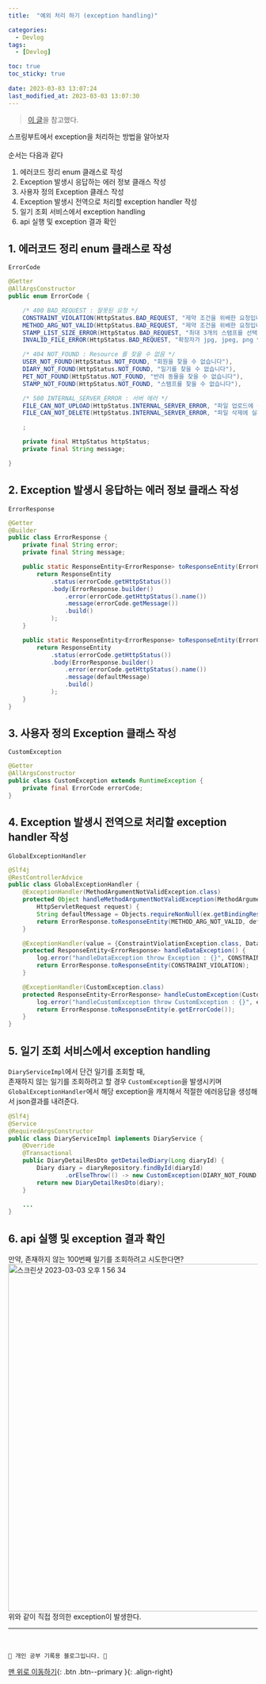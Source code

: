 ```yaml
---
title:  "예외 처리 하기 (exception handling)"

categories:
  - Devlog
tags:
  - [Devlog]

toc: true
toc_sticky: true
 
date: 2023-03-03 13:07:24
last_modified_at: 2023-03-03 13:07:30
---
```


> [이 글](https://samtao.tistory.com/42)을 참고했다.

스프링부트에서 exception을 처리하는 방법을 알아보자<br><br>
순서는 다음과 같다
1. 에러코드 정리 enum 클래스로 작성
2. Exception 발생시 응답하는 에러 정보 클래스 작성
3. 사용자 정의 Exception 클래스 작성
4. Exception 발생시 전역으로 처리할 exception handler 작성
5. 일기 조회 서비스에서 exception handling
6. api 실행 및 exception 결과 확인


## 1. 에러코드 정리 enum 클래스로 작성
`ErrorCode`
```java
@Getter
@AllArgsConstructor
public enum ErrorCode {

    /* 400 BAD_REQUEST : 잘못된 요청 */
    CONSTRAINT_VIOLATION(HttpStatus.BAD_REQUEST, "제약 조건을 위배한 요청입니다 (constraint violation)"),
    METHOD_ARG_NOT_VALID(HttpStatus.BAD_REQUEST, "제약 조건을 위배한 요청입니다 (method argument not valid)"),
    STAMP_LIST_SIZE_ERROR(HttpStatus.BAD_REQUEST, "최대 3개의 스탬프를 선택할 수 있습니다"),
    INVALID_FILE_ERROR(HttpStatus.BAD_REQUEST, "확장자가 jpg, jpeg, png 인 파일만 업로드 가능합니다."),

    /* 404 NOT_FOUND : Resource 를 찾을 수 없음 */
    USER_NOT_FOUND(HttpStatus.NOT_FOUND, "회원을 찾을 수 없습니다"),
    DIARY_NOT_FOUND(HttpStatus.NOT_FOUND, "일기를 찾을 수 없습니다"),
    PET_NOT_FOUND(HttpStatus.NOT_FOUND, "반려 동물을 찾을 수 없습니다"),
    STAMP_NOT_FOUND(HttpStatus.NOT_FOUND, "스탬프를 찾을 수 없습니다"),

    /* 500 INTERNAL_SERVER_ERROR : 서버 에러 */
    FILE_CAN_NOT_UPLOAD(HttpStatus.INTERNAL_SERVER_ERROR, "파일 업로드에 실패했습니다."),
    FILE_CAN_NOT_DELETE(HttpStatus.INTERNAL_SERVER_ERROR, "파일 삭제에 실패했습니다."),

    ;

    private final HttpStatus httpStatus;
    private final String message;

}
```

## 2. Exception 발생시 응답하는 에러 정보 클래스 작성
`ErrorResponse`
```java
@Getter
@Builder
public class ErrorResponse {
    private final String error;
    private final String message;

    public static ResponseEntity<ErrorResponse> toResponseEntity(ErrorCode errorCode) {
        return ResponseEntity
            .status(errorCode.getHttpStatus())
            .body(ErrorResponse.builder()
                .error(errorCode.getHttpStatus().name())
                .message(errorCode.getMessage())
                .build()
            );
    }

    public static ResponseEntity<ErrorResponse> toResponseEntity(ErrorCode errorCode, String defaultMessage) {
        return ResponseEntity
            .status(errorCode.getHttpStatus())
            .body(ErrorResponse.builder()
                .error(errorCode.getHttpStatus().name())
                .message(defaultMessage)
                .build()
            );
    }
}
```

## 3. 사용자 정의 Exception 클래스 작성
`CustomException`
```java
@Getter
@AllArgsConstructor
public class CustomException extends RuntimeException {
    private final ErrorCode errorCode;
}
```

## 4. Exception 발생시 전역으로 처리할 exception handler 작성
`GlobalExceptionHandler`
```java
@Slf4j
@RestControllerAdvice
public class GlobalExceptionHandler {
    @ExceptionHandler(MethodArgumentNotValidException.class)
    protected Object handleMethodArgumentNotValidException(MethodArgumentNotValidException ex,
        HttpServletRequest request) {
        String defaultMessage = Objects.requireNonNull(ex.getBindingResult().getFieldError()).getDefaultMessage();
        return ErrorResponse.toResponseEntity(METHOD_ARG_NOT_VALID, defaultMessage);
    }

    @ExceptionHandler(value = {ConstraintViolationException.class, DataIntegrityViolationException.class})
    protected ResponseEntity<ErrorResponse> handleDataException() {
        log.error("handleDataException throw Exception : {}", CONSTRAINT_VIOLATION);
        return ErrorResponse.toResponseEntity(CONSTRAINT_VIOLATION);
    }

    @ExceptionHandler(CustomException.class)
    protected ResponseEntity<ErrorResponse> handleCustomException(CustomException e) {
        log.error("handleCustomException throw CustomException : {}", e.getErrorCode());
        return ErrorResponse.toResponseEntity(e.getErrorCode());
    }
}
```

## 5. 일기 조회 서비스에서 exception handling

`DiaryServiceImpl`에서 단건 일기를 조회할 때, <br>
존재하지 않는 일기를 조회하려고 할 경우 `CustomException`을 발생시키며<br>
`GlobalExceptionHandler`에서 해당 exception을 캐치해서 적절한 에러응답을 생성해서 json결과를 내려준다.

```java
@Slf4j
@Service
@RequiredArgsConstructor
public class DiaryServiceImpl implements DiaryService {
    @Override
    @Transactional
    public DiaryDetailResDto getDetailedDiary(Long diaryId) {
        Diary diary = diaryRepository.findById(diaryId)
                .orElseThrow(() -> new CustomException(DIARY_NOT_FOUND)); // ✅
        return new DiaryDetailResDto(diary);
    }

    ...
}
```

## 6. api 실행 및 exception 결과 확인
만약, 존재하지 않는 100번째 일기를 조회하려고 시도한다면?<br>
<img width="700" alt="스크린샷 2023-03-03 오후 1 56 34" src="https://user-images.githubusercontent.com/59405576/222634955-dbde9578-ea9c-4422-bfd5-cbab335b20f1.png"><br>
위와 같이 직접 정의한 exception이 발생한다.







***
<br>


    💛 개인 공부 기록용 블로그입니다. 👻

[맨 위로 이동하기](#){: .btn .btn--primary }{: .align-right}